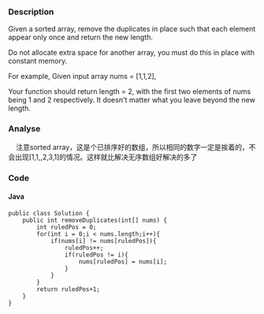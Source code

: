 ### Description
Given a sorted array, remove the duplicates in place such that each element appear only once and return the new length.

Do not allocate extra space for another array, you must do this in place with constant memory.

For example,
Given input array nums = [1,1,2],

Your function should return length = 2, with the first two elements of nums being 1 and 2 respectively. It doesn't matter what you leave beyond the new length.
### Analyse
    
注意sorted array，这是个已排序好的数组，所以相同的数字一定是挨着的，不会出现[1,1,,2,3,1]的情况。这样就比解决无序数组好解决的多了
    
### Code

#### Java
```
public class Solution {
    public int removeDuplicates(int[] nums) {
        int ruledPos = 0;
        for(int i = 0;i < nums.length;i++){
            if(nums[i] != nums[ruledPos]){
                ruledPos++;
                if(ruledPos != i){
                    nums[ruledPos] = nums[i];
                }
            }
        }
        return ruledPos+1;
    }
}

```

